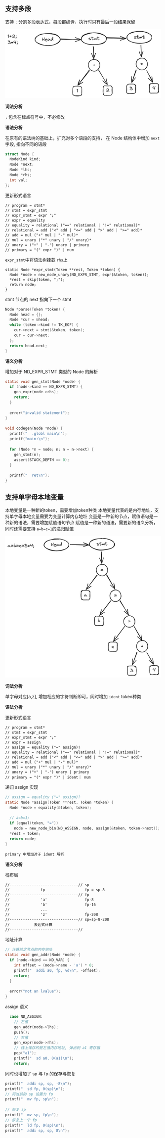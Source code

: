 ## 支持多段

支持 `;` 分割多段表达式，每段都编译，执行时只有最后一段结果保留

![stmt](./images/stmt.png)

**词法分析**

`;` 包含在标点符号中，不必修改

**语法分析**

在原有的语法树的基础上，扩充对多个语段的支持， 在 Node 结构体中增加 `next` 字段, 指向不同的语段

```c
struct Node {
  NodeKind kind;
  Node *next;
  Node *lhs;
  Node *rhs;
  int val;
};
```

更新形式语言

```
// program = stmt*
// stmt = expr_stmt
// expr_stmt = expr ";"
// expr = equality
// equality = relational ("==" relational | "!=" relational)*
// relational = add ("<" add | "<=" add | ">" add | ">=" add)*
// add = mul ("+" mul | "-" mul)*
// mul = unary ("*" unary | "/" unary)*
// unary = ("+" | "-") unary | primary
// primary = "(" expr ")" | num
```

`expr_stmt`中将语法树挂载 `rhs`上

```
static Node *expr_stmt(Token **rest, Token *token) {
  Node *node = new_node_unary(ND_EXPR_STMT, expr(&token, token));
  *rest = skip(token, ";");
  return node;
}
```

stmt 节点的 next 指向下一个 stmt

```c
Node *parse(Token *token) {
  Node head = {};
  Node *cur = &head;
  while (token->kind != TK_EOF) {
    cur->next = stmt(&token, token);
    cur = cur->next;
  };
  return head.next;
}
```

**语义分析**

增加对于 ND_EXPR_STMT 类型的 Node 的解析

```c
static void gen_stmt(Node *node) {
  if (node->kind == ND_EXPR_STMT) {
    gen_expr(node->rhs);
    return;
  }

  error("invalid statement");
}

void codegen(Node *node) {
  printf("  .globl main\n");
  printf("main:\n");

  for (Node *n = node; n; n = n->next) {
    gen_stmt(n);
    assert(STACK_DEPTH == 0);
  }

  printf("  ret\n");
}

```

## 支持单字母本地变量

本地变量是一种新的token，需要增加token种类
本地变量代表的是内存地址，支持单字母本地变量需要为变量计算内存地址
变量是一种新的节点，赋值语句是一种新的语法，需要增加赋值语句节点
赋值是一种新的语法，需要新的语义分析，同时还需要支持 `a=b=c=1`的递归赋值


![Alt text](./images/assign.png)

**词法分析**

单字母对应[a,z], 增加相应的字符判断即可，同时增加 `ident` token种类

**语法分析**

更新形式语言

```
// program = stmt*
// stmt = expr_stmt
// expr_stmt = expr ";"
// expr = assign
// assign = equality ("=" assign)?
// equality = relational ("==" relational | "!=" relational)*
// relational = add ("<" add | "<=" add | ">" add | ">=" add)*
// add = mul ("+" mul | "-" mul)*
// mul = unary ("*" unary | "/" unary)*
// unary = ("+" | "-") unary | primary
// primary = "(" expr ")" | ident｜ num
```

递归 assign 实现

```c
// assign = equality ("=" assign)?
static Node *assign(Token **rest, Token *token) {
  Node *node = equality(&token, token);

  // a=b=1;
  if (equal(token, "="))
    node = new_node_bin(ND_ASSIGN, node, assign(&token, token->next));
  *rest = token;
  return node;
}

primary 中增加对于 ident 解析
```

**语义分析**


栈布局
```
//-------------------------------// sp
//              fp                  fp = sp-8
//-------------------------------// fp
//              'a'                 fp-8
//              'b'                 fp-16
//              ...
//              'z'                 fp-208
//-------------------------------// sp=sp-8-208
//           表达式计算
//-------------------------------//
```
地址计算
```c
// 计算给定节点的内存地址
static void gen_addr(Node *node) {
  if (node->kind == ND_VAR) {
    int offset = (node->name - 'a') * 8;
    printf("  addi a0, fp, %d\n", -offset);
    return;
  }

  error("not an lvalue");
}
```

assign 语义

```c
  case ND_ASSIGN:
    // 左值
    gen_addr(node->lhs);
    push();
    // 右值
    gen_expr(node->rhs);
    // 栈上保存的是左值内存地址, 弹出到 a1 寄存器
    pop("a1");
    printf("  sd a0, 0(a1)\n");
    return;
```
同时也增加了 sp 与 fp 的保存与恢复

```c
printf("  addi sp, sp, -8\n");
printf("  sd fp, 0(sp)\n");
// 将当前的 sp 设置为 fp
printf("  mv fp, sp\n");

// 恢复 sp
printf("  mv sp, fp\n");
// 恢复上一个 fp
printf("  ld fp, 0(sp)\n");
printf("  addi sp, sp, 8\n");
```
